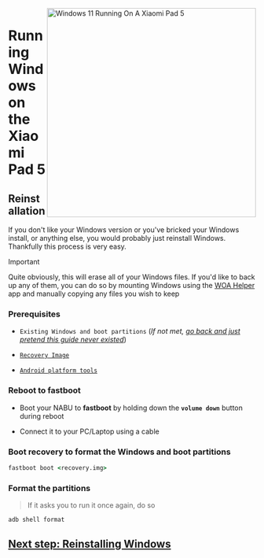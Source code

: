 <img align="right" src="https://raw.githubusercontent.com/erdilS/Port-Windows-11-Xiaomi-Pad-5/main/nabu.png" width="425" alt="Windows 11 Running On A Xiaomi Pad 5">


# Running Windows on the Xiaomi Pad 5

## Reinstallation
If you don't like your Windows version or you've bricked your Windows install, or anything else, you would probably just reinstall Windows. Thankfully this process is very easy.

> [!IMPORTANT]
> Quite obviously, this will erase all of your Windows files. If you'd like to back up any of them, you can do so by mounting Windows using the [WOA Helper](https://github.com/erdilS/Port-Windows-11-Xiaomi-Pad-5/releases/download/dualboot/woahelper.apk) app and manually copying any files you wish to keep


### Prerequisites

- ```Existing Windows and boot partitions``` (*If not met, [go back and just pretend this guide never existed](/guide/English/1-partition-en.md)*)

- [```Recovery Image```](https://github.com/erdilS/Port-Windows-11-Xiaomi-Pad-5/releases/download/1.0/recovery.img)

- [```Android platform tools```](https://developer.android.com/studio/releases/platform-tools)

### Reboot to fastboot
- Boot your NABU to **fastboot** by holding down the **`volume down`** button during reboot

- Connect it to your PC/Laptop using a cable

### Boot recovery to format the Windows and boot partitions

```cmd
fastboot boot <recovery.img>
```

### Format the partitions
> If it asks you to run it once again, do so
```cmd
adb shell format
```
## [Next step: Reinstalling Windows](/guide/English/3-install-en.md#Execute-msc)

